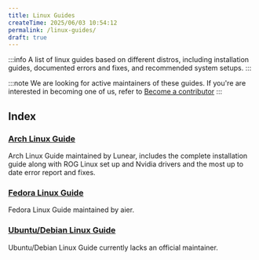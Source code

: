 ```yaml
---
title: Linux Guides
createTime: 2025/06/03 10:54:12
permalink: /linux-guides/
draft: true
---
```

:::info 
A list of linux guides based on different distros, including installation guides, documented errors and fixes, and recommended system setups.
::: 

:::note
We are looking for active maintainers of these guides. If you're are interested in becoming one of us, refer to [Become a contributor](/tuxies-wiki/article/become-a-contributor/)
:::

## Index

### [Arch Linux Guide](./arch.md)
Arch Linux Guide maintained by Lunear, includes the complete installation guide along with ROG Linux set up and Nvidia drivers and the most up to date error report and fixes. 

### [Fedora Linux Guide](./fedora.md)
Fedora Linux Guide maintained by aier. 

### [Ubuntu/Debian Linux Guide](ubuntu-debian.md)
Ubuntu/Debian Linux Guide currently lacks an official maintainer. 
